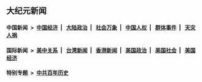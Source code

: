 ## 大纪元新闻

#### 中国新闻 &nbsp;>&nbsp; [中国经济](indexes/ncid283/README.md?08270045) &nbsp;| &nbsp; [大陆政治](indexes/ncid277/README.md?08270045) &nbsp;| &nbsp; [社会万象](indexes/ncid282/README.md?08270045) &nbsp;| &nbsp; [中国人权](indexes/ncid278/README.md?08270045) &nbsp;| &nbsp; [群体事件](indexes/ncid279/README.md?08270045) &nbsp;| &nbsp; [天灾人祸](indexes/ncid280/README.md?08270045)

#### 国际新闻 &nbsp;>&nbsp; [美中关系](indexes/nf1412576/README.md?08270045) &nbsp;| &nbsp; [台湾新闻](indexes/ncid1349361/README.md?08270045) &nbsp;| &nbsp; [香港新闻](indexes/ncid1349362/README.md?08270045) &nbsp;| &nbsp; [美国政治](indexes/ncid1078159/README.md?08270045) &nbsp;| &nbsp; [美国社会](indexes/ncid1078160/README.md?08270045) &nbsp;| &nbsp; [美国经济](indexes/ncid1078158/README.md?08270045)

#### 特别专题 &nbsp;>&nbsp; [中共百年历史](https://github.com/easy2view/epoch-special/blob/master/README.md?08270045)  
